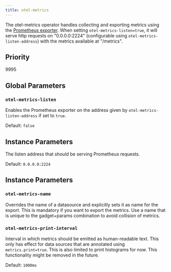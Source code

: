 ```yaml
---
title: otel-metrics
---
```


The otel-metrics operator handles collecting and exporting metrics using the
[Prometheus exporter](https://opentelemetry.io/docs/specs/otel/metrics/sdk_exporters/prometheus/). When setting
`otel-metrics-listen=true`, it will serve http requests on "0.0.0.0:2224" (configurable using
`otel-metrics-listen-address`) with the metrics available at "/metrics".

## Priority

9995

## Global Parameters

### `otel-metrics-listen`

Enables the Prometheus exporter on the address given by `otel-metrics-listen-address` if set to `true`.

Default: `false`

## Instance Parameters

The listen address that should be serving Prometheus requests.

Default: `0.0.0.0:2224`

## Instance Parameters

### `otel-metrics-name`

Overrides the name of a datasource and explicitly sets it as name for the export. This is mandatory if you
want to export the metrics. Use a name that is unique to the gadget+params combination to avoid collision of metrics.

### `otel-metrics-print-interval`

Interval in which metrics should be emitted as human-readable text. This only has effect for data sources that are
annotated using `metrics.print=true`. This is also limited to print histograms for now. This functionality might be
removed in the future.

Default: `1000ms`
